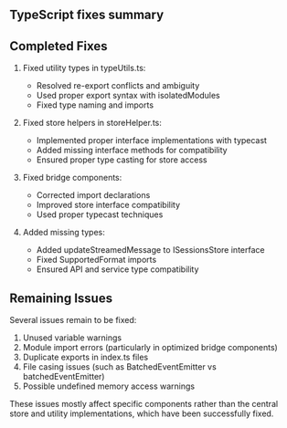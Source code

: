 TypeScript fixes summary
------------------------

## Completed Fixes

1. Fixed utility types in typeUtils.ts:
   - Resolved re-export conflicts and ambiguity
   - Used proper export syntax with isolatedModules
   - Fixed type naming and imports

2. Fixed store helpers in storeHelper.ts:
   - Implemented proper interface implementations with typecast
   - Added missing interface methods for compatibility
   - Ensured proper type casting for store access

3. Fixed bridge components:
   - Corrected import declarations
   - Improved store interface compatibility
   - Used proper typecast techniques

4. Added missing types:
   - Added updateStreamedMessage to ISessionsStore interface
   - Fixed SupportedFormat imports
   - Ensured API and service type compatibility

## Remaining Issues

Several issues remain to be fixed:

1. Unused variable warnings
2. Module import errors (particularly in optimized bridge components)
3. Duplicate exports in index.ts files
4. File casing issues (such as BatchedEventEmitter vs batchedEventEmitter)
5. Possible undefined memory access warnings

These issues mostly affect specific components rather than the central store and utility implementations, which have been successfully fixed.
